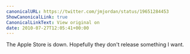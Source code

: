```yaml
---
canonicalURL: https://twitter.com/jmjordan/status/19651284453
ShowCanonicalLink: true
CanonicalLinkText: View original on
date: 2010-07-27T12:05:41+00:00
---
```

The Apple Store is down. Hopefully they don't release something I want.